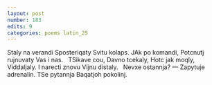 ```yaml
---
layout: post
number: 183
edits: 9
categories: poems latin_25
---
```


Staly na verandi
Sposteriqaty
Svitu kolaps.
JAk po komandi,
Potcnutj rujnuvaty
Vas i nas.
 
TSikave cou,
Davno tcekaly,
Hotc jak moqly,
Viddaljaly.
I narecti znovu
Vijnu distaly.
 
Nevxe ostannja? —
Zapytuje adrenalin.
TSe pytannja
Baqatjoh pokolinj.
